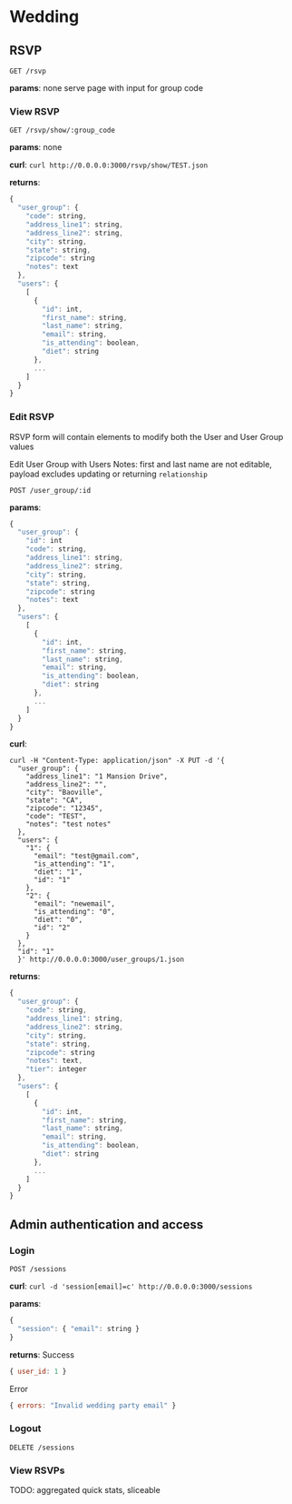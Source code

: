 # Wedding

## RSVP
`GET /rsvp`

<b>params</b>: none
serve page with input for group code

### View RSVP
`GET /rsvp/show/:group_code`

<b>params</b>: none

<b>curl</b>: `curl http://0.0.0.0:3000/rsvp/show/TEST.json`

<b>returns</b>:
```javascript
{
  "user_group": {
    "code": string,
    "address_line1": string,
    "address_line2": string,
    "city": string,
    "state": string,
    "zipcode": string
    "notes": text
  },
  "users": {
    [
      {
        "id": int,
        "first_name": string,
        "last_name": string,
        "email": string,
        "is_attending": boolean,
        "diet": string
      },
      ...
    ]
  }
}
```


### Edit RSVP
RSVP form will contain elements to modify both the User and User Group values

Edit User Group with Users
Notes: first and last name are not editable, payload excludes updating or returning `relationship`

`POST /user_group/:id`

<b>params</b>:
```javascript
{
  "user_group": {
    "id": int
    "code": string,
    "address_line1": string,
    "address_line2": string,
    "city": string,
    "state": string,
    "zipcode": string
    "notes": text
  },
  "users": {
    [
      {
        "id": int,
        "first_name": string,
        "last_name": string,
        "email": string,
        "is_attending": boolean,
        "diet": string
      },
      ...
    ]
  }
}
```

<b>curl</b>:

```
curl -H "Content-Type: application/json" -X PUT -d '{
  "user_group": {
    "address_line1": "1 Mansion Drive",
    "address_line2": "",
    "city": "Baoville",
    "state": "CA",
    "zipcode": "12345",
    "code": "TEST",
    "notes": "test notes"
  },
  "users": {
    "1": {
      "email": "test@gmail.com",
      "is_attending": "1",
      "diet": "1",
      "id": "1"
    },
    "2": {
      "email": "newemail",
      "is_attending": "0",
      "diet": "0",
      "id": "2"
    }
  },
  "id": "1"
  }' http://0.0.0.0:3000/user_groups/1.json
  ```

  <b>returns</b>:
  ```javascript
  {
    "user_group": {
      "code": string,
      "address_line1": string,
      "address_line2": string,
      "city": string,
      "state": string,
      "zipcode": string
      "notes": text,
      "tier": integer
    },
    "users": {
      [
        {
          "id": int,
          "first_name": string,
          "last_name": string,
          "email": string,
          "is_attending": boolean,
          "diet": string
        },
        ...
      ]
    }
  }
```

## Admin authentication and access
### Login
`POST /sessions`

<b>curl</b>: `curl -d 'session[email]=c' http://0.0.0.0:3000/sessions`

<b>params</b>:
```javascript
{
  "session": { "email": string }
}
```

<b>returns</b>:
Success
```javascript
{ user_id: 1 }
```

Error
```javascript
{ errors: "Invalid wedding party email" }
```

### Logout
`DELETE /sessions`

### View RSVPs
TODO: aggregated quick stats, sliceable

